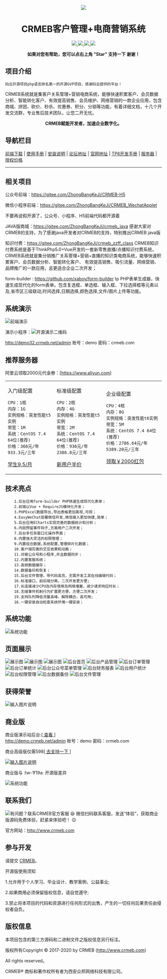
<p align="center">
    <img src="https://images.gitee.com/uploads/images/2018/1214/151026_2299df23_892944.gif" />
</p>
<h1 align="center"> CRMEB客户管理+电商营销系统</h1> 
<p align="center">
    <a href="http://www.crmeb.com">
        <img src="https://img.shields.io/badge/OfficialWebsite-CRMEB-yellow.svg" />
    </a>
<a href="http://www.crmeb.com">
        <img src="https://img.shields.io/badge/Licence-GPL3.0-green.svg?style=flat" />
    </a>
    <a href="http://www.crmeb.com">
        <img src="https://img.shields.io/badge/Edition-3.1-blue.svg" />
    </a>
     <a href="https://gitee.com/ZhongBangKeJi/CRMEB/repository/archive/master.zip">
        <img src="https://img.shields.io/badge/download-80m-red.svg" />
    </a>
    </p>
<p align="center">    
    <b>如果对您有帮助，您可以点右上角 "Star" 支持一下 谢谢！</b>
<br/>
</p>

## 项目介绍

    码云开源项目php语言排名第一的开源GVP项目，感谢码云提供的平台！

   CRMEB系统就是集客户关系管理+营销电商系统，能够快速积累客户、会员数据分析、智能转化客户、有效提高销售、会员维护、网络营销的一款企业应用，包含商城、拼团、砍价、秒杀、优惠券、积分、分销等功能，有着详细文档，十几个开发交流群，专业售后技术团队，让您二开无忧。
<p align="center">    
    <b>CRMEB赋能开发者，加速企业数字化。</b>
<br/>

    

## 导航栏目

[前端下载](/readme/前端下载地址.md)
 | [使用手册](https://help.crmeb.net)
 | [安装说明](/readme/安装说明.md)
 | [论坛地址](http://bbs.crmeb.net)
 | [官网地址](https://www.crmeb.com)
 | [TP6开发手册](https://www.kancloud.cn/manual/thinkphp6_0/content)
 | [服务器](https://promotion.aliyun.com/ntms/yunparter/invite.html?userCode=dligum2z)
 | [授权价格](https://s.click.taobao.com/W7hVkLw)
- - -

## 相关项目

公众号前端：https://gitee.com/ZhongBangKeJi/CRMEB-H5

微信小程序前端：https://gitee.com/ZhongBangKeJi/CRMEB_WechatApplet

不要再说假开源了，公众号、小程序、H5前端代码都开源着

JAVA版商城：https://gitee.com/ZhongBangKeJi/crmeb_java
感谢大家对CRMEB的支持，为了感谢java开发者对CRMEB的支持，特别推出CRMEB java版

知识付费：https://gitee.com/ZhongBangKeJi/crmeb_zzff_class
CRMEB知识付费系统是基于ThinkPhp5.0+Vue开发的一套新零售直播/点播知识付费系统，CRMEB系统就是集分销推广关系管理+营销+直播的知识类电商系统，能够快速积累客户、会员数据分析、智能转化客户、 有效提高销售、吸引流量、网络营销、品牌推广的一款应用，且更适合企业二次开发；

form-builder : https://github.com/xaboy/form-builder
tp PHP表单生成器，快速生成现代化的form表单。包含复选框、单选框、输入框、下拉选择框等元素以及,省市区三级联动,时间选择,日期选择,颜色选择,文件/图片上传等功能。


##  系统演示

![前端演示](/readme/images/演示二维码.jpg)
      
演示小程序：![开源演示二维码](/readme/images/开源演示二维码.jpg)

http://demo32.crmeb.net/admin  账号：demo  密码：crmeb.com

## 推荐服务器

阿里云领取2000元代金劵：[<a href="https://promotion.aliyun.com/ntms/yunparter/invite.html?userCode=dligum2z">https://www.aliyun.com</a>]
 
 <table><tr><td> 
 
 入门级配置
 ```
 CPU：1核
 内存：1G
 实例规格：突发性能t5实例
 带宽：1M
 系统：CentOS 7.4 64位(推荐)
 价格：366元/年 933.3元/三年
 ```
 <a href="https://promotion.aliyun.com/ntms/yunparter/invite.html?userCode=dligum2z">学生9.5/月</a>
   </td>
 <td>
 
 标准级配置
 ```
 CPU：2核
 内存：4G
 实例规格：突发性能t5实例
 带宽：2M
 系统：CentOS 7.4 64位(推荐)
 价格：936元/年 2386.8元/三年
 ```
 <a href="https://promotion.aliyun.com/ntms/yunparter/invite.html?userCode=dligum2z">新用户半价</a>
 
   </td>
   <td>
 
 企业级配置
 ```
 CPU：4核
 内存：8G
 实例规格：突发性能t6实例
 带宽：5M
 系统：CentOS 7.4 64位(推荐)
 价格：2786.64元/年 5389.20元/三年
 ```
 <a href="https://promotion.aliyun.com/ntms/yunparter/invite.html?userCode=dligum2z">领取￥2000红包</a>
 
   </td>
   </tr></table>
 

## 技术亮点
~~~
    1.后台应用form-builder PHP快速生成现代化表单；
    2.前端以Vue + RequireJS模块化开发；
    3.PHPExcel数据导出,导出表格更加美观,可视；
    4.EasyWeChat部署微信开发,微信接入更加快捷,简单；
    5.后台应用ECharts实现完善的数据统计和分析；
    6.内部预留事件钩子,方面用户二次开发；
    7.后台多任务窗口化操作界面；
    8.内置强大灵活的权限管理；
    9.内置组合数据,系统配置,管理碎片化数据；
    10.客户端完善的交互效果和动画；
    11.对接公众号和小程序,并且数据同步；
    12.内置客服系统；
    13.高频数据缓存；
    14.数据备份和恢复；
    15.后台文件管理，带代码高亮，无需开发工具在线编辑代码；
    16.标准接口、前后端分离，二次开发更方便;
    17.长连接减少CPU及内存使用及网络堵塞，减少请求响应时长；
    18.无缝事件机制行为扩展更方便，方便二次开发；
    19.支持队列降低流量高峰，解除耦合，高可用;
    16.一键安装自动检查系统环境一键安装；
~~~
## 系统功能
![系统功能](/readme/images/系统功能.jpg)

## 页面展示
![展示图](/readme/images/展示图_01.jpg "展示图.png")
![展示图](/readme/images/展示图_02.jpg "展示图.png")
![展示图](/readme/images/展示图_03.jpg "展示图.png")
![后台首页](/readme/images/后台首页.png "后台首页.png")
![后台产品管理](/readme/images/后台产品管理.png "后台产品管理.png")
![后台订单管理](/readme/images/后台订单管理.png "后台订单管理.png")
![后台订单统计](/readme/images/后台订单统计.png "后台订单统计.png")
![后台公众号菜单管理](/readme/images/后台公众号菜单管理.png "后台公众号菜单管理.png")
![后台财务报表](/readme/images/后台财务报表.png "后台财务报表.png")
![后台用户统计](/readme/images/后台用户统计.png "后台用户统计.png")
![后台权限管理](/readme/images/后台权限管理.png "后台权限管理.png")
![后台数据备份](/readme/images/后台数据备份.png "后台数据备份.png")
![后台文件管理](/readme/images/后台文件管理.png "后台文件管理.png")

## 获得荣誉
![输入图片说明](https://images.gitee.com/uploads/images/2019/0805/111208_eb4fe823_892944.jpeg "WechatIMG2434.jpeg")



## 商业版

商业版演示站后台:[<a href='http://demo.crmeb.net' target="_blank"> 查看 </a>]       
<a href='http://demo.crmeb.net/admin' target="_blank">http://demo.crmeb.net/admin</a>  账号：demo  密码：crmeb.com

 商业高级版仅需598[<a href='https://s.click.taobao.com/W7hVkLw' target="_blank"> 去支持一下 </a>]

[![输入图片说明](https://images.gitee.com/uploads/images/2019/0122/114739_a48f5bfd_892944.gif "tasheng jo(1).gif")](https://s.click.taobao.com/W7hVkLw)

商业版与 :tw-1f19a: 开源版差异

![系统功能](/readme/images/商业版对比.jpg)

## 联系我们

![有问题？联系CRMEB官方客服](https://images.gitee.com/uploads/images/2020/0828/111207_87f408c4_1491977.jpeg "微信图片_20200828111018.jpg")
   :satisfied: 微信扫码联系客服，发送“体验”，获取商业版源码免费体验，赶紧来体验吧！ :wink: 

官方网站：http://www.crmeb.com

## 参与开发

请提交 [CRMEB](https://gitee.com/ZhongBangKeJi/CRMEB/pulls)。

开源版使用须知

1.允许用于个人学习、毕业设计、教学案例、公益事业;

2.如果商用必须保留版权信息，请自觉遵守;

3.禁止将本项目的代码和资源进行任何形式的出售，产生的一切任何后果责任由侵权者自负。

## 版权信息


本项目包含的第三方源码和二进制文件之版权信息另行标注。

版权所有Copyright © 2017-2020 by CRMEB (http://www.crmeb.com)

All rights reserved。

CRMEB® 商标和著作权所有者为西安众邦网络科技有限公司。
